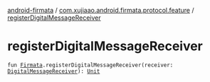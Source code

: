 [android-firmata](../index.md) / [com.xujiaao.android.firmata.protocol.feature](index.md) / [registerDigitalMessageReceiver](./register-digital-message-receiver.md)

# registerDigitalMessageReceiver

`fun `[`Firmata`](../com.xujiaao.android.firmata.protocol/-firmata/index.md)`.registerDigitalMessageReceiver(receiver: `[`DigitalMessageReceiver`](-digital-message-receiver.md)`): `[`Unit`](https://kotlinlang.org/api/latest/jvm/stdlib/kotlin/-unit/index.html)